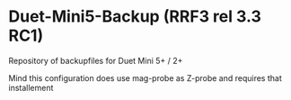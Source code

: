 # Duet-Mini5-Backup (RRF3 rel 3.3 RC1)

Repository of backupfiles for Duet Mini 5+ / 2+

Mind this configuration does use mag-probe as Z-probe and requires that installement

